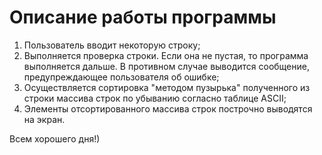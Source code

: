 # Описание работы программы
1) Пользователь вводит некоторую строку;
2) Выполняется проверка строки. Если она не пустая, то программа выполняется дальше. В противном случае выводится сообщение, предупреждающее пользователя об ошибке;
3) Осуществляется сортировка "методом пузырька" полученного из строки массива строк по убыванию согласно таблице ASCII;
4) Элементы отсортированного массива строк построчно выводятся на экран.

Всем хорошего дня!)